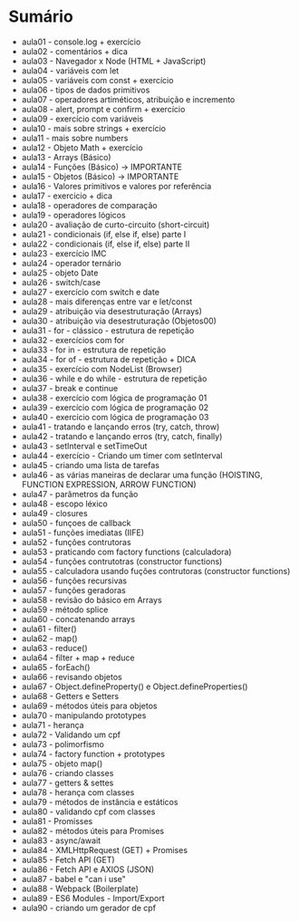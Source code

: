 # Sumário
- aula01 - console.log + exercício
- aula02 - comentários + dica
- aula03 - Navegador x Node (HTML + JavaScript)
- aula04 - variáveis com let
- aula05 - variáveis com const + exercício
- aula06 - tipos de dados primitivos
- aula07 - operadores artiméticos, atribuição e incremento
- aula08 - alert, prompt e confirm + exercício
- aula09 - exercício com variáveis
- aula10 - mais sobre strings + exercício
- aula11 - mais sobre numbers
- aula12 - Objeto Math + exercício
- aula13 - Arrays (Básico)
- aula14 - Funções (Básico) -> IMPORTANTE
- aula15 - Objetos (Básico) -> IMPORTANTE
- aula16 - Valores primitivos e valores por referência
- aula17 - exercicio + dica
- aula18 - operadores de comparação
- aula19 - operadores lógicos
- aula20 - avaliação de curto-circuito (short-circuit)
- aula21 - condicionais (if, else if, else) parte I
- aula22 - condicionais (if, else if, else)  parte II
- aula23 - exercício IMC
- aula24 - operador ternário
- aula25 - objeto Date
- aula26 - switch/case
- aula27 - exercício com switch e date
- aula28 - mais diferenças entre var e let/const
- aula29 - atribuição via desestruturação (Arrays)
- aula30 - atribuição via desestruturação (Objetos00)
- aula31 - for - clássico - estrutura de repetição
- aula32 - exercícios com for
- aula33 - for in - estrutura de repetição
- aula34 - for of - estrutura de repetição + DICA
- aula35 - exercício com NodeList (Browser)
- aula36 - while e do while - estrutura de repetição
- aula37 - break e continue
- aula38 - exercício com lógica de programação 01
- aula39 - exercício com lógica de programação 02
- aula40 - exercício com lógica de programação 03
- aula41 - tratando e lançando erros (try, catch, throw)
- aula42 - tratando e lançando erros (try, catch, finally)
- aula43 - setInterval e setTimeOut
- aula44 - exercício - Criando um timer com setInterval
- aula45 - criando uma lista de tarefas
- aula46 - as várias maneiras de declarar uma função (HOISTING, FUNCTION EXPRESSION, ARROW FUNCTION)
- aula47 - parâmetros da função
- aula48 - escopo léxico
- aula49 - closures
- aula50 - funçoes de callback
- aula51 - funções imediatas (IIFE)
- aula52 - funções contrutoras
- aula53 - praticando com factory functions (calculadora)
- aula54 - funções contrutotras (constructor functions)
- aula55 - calculadora usando fuções contrutoras (constructor functions)
- aula56 - funções recursivas
- aula57 - funções geradoras
- aula58 - revisão do básico em Arrays
- aula59 - método splice
- aula60 - concatenando arrays
- aula61 - filter()
- aula62 - map() 
- aula63 - reduce()
- aula64 - filter + map + reduce
- aula65 - forEach()
- aula66 - revisando objetos
- aula67 - Object.defineProperty() e Object.defineProperties()
- aula68 - Getters e Setters
- aula69 - métodos úteis para objetos
- aula70 - manipulando prototypes
- aula71 - herança
- aula72 - Validando um cpf
- aula73 - polimorfismo
- aula74 - factory function + prototypes
- aula75 - objeto map()
- aula76 - criando classes
- aula77 - getters & settes
- aula78 - herança com classes
- aula79 - métodos de instância e estáticos
- aula80 - validando cpf com classes
- aula81 - Promisses
- aula82 - métodos úteis para Promises
- aula83 - async/await
- aula84 - XMLHttpRequest (GET) + Promises
- aula85 - Fetch API (GET)
- aula86 - Fetch API e AXIOS (JSON)
- aula87 - babel e "can i use"
- aula88 - Webpack (Boilerplate)
- aula89 - ES6 Modules - Import/Export
- aula90 - criando um gerador de cpf